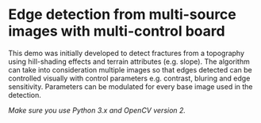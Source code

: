 # Edge detection from multi-source images with multi-control board

This demo was initially developed to detect fractures from a topography using hill-shading effects and terrain attributes (e.g. slope). The algorithm can take into consideration multiple images so that edges detected can be controlled visually with control parameters e.g. contrast, bluring and edge sensitivity. Parameters can be modulated for every base image used in the detection.

*Make sure you use Python 3.x and OpenCV version 2.*

